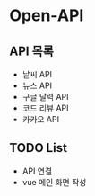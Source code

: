# Open-API

## API 목록 
* 날씨 API
* 뉴스 API
* 구글 달력 API
* 코드 리뷰 API
* 카카오 API 


## TODO List
* API 연결 
* vue 메인 화면 작성
